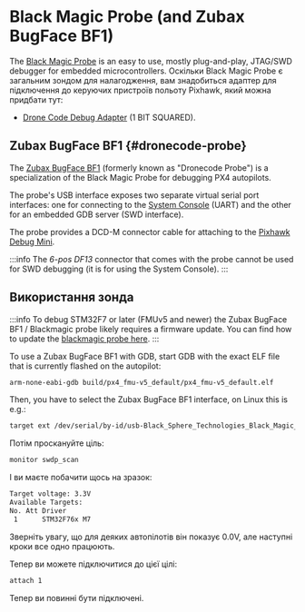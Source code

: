 # Black Magic Probe (and Zubax BugFace BF1)

The [Black Magic Probe](https://black-magic.org) is an easy to use, mostly plug-and-play, JTAG/SWD debugger for embedded microcontrollers.
Оскільки Black Magic Probe є загальним зондом для налагодження, вам знадобиться адаптер для підключення до керуючих пристроїв польоту Pixhawk, який можна придбати тут:

- [Drone Code Debug Adapter](https://1bitsquared.com/products/drone-code-debug-adapter) (1 BIT SQUARED).

## Zubax BugFace BF1 {#dronecode-probe}

The [Zubax BugFace BF1](https://github.com/Zubax/bugface_bf1) (formerly known as "Dronecode Probe") is a specialization of the Black Magic Probe for debugging PX4 autopilots.

The probe's USB interface exposes two separate virtual serial port interfaces: one for connecting to the [System Console](system_console.md) (UART) and the other for an embedded GDB server (SWD interface).

The probe provides a DCD-M connector cable for attaching to the [Pixhawk Debug Mini](swd_debug.md#pixhawk-debug-mini).

:::info
The _6-pos DF13_ connector that comes with the probe cannot be used for SWD debugging (it is for using the System Console).
:::

## Використання зонда

:::info
To debug STM32F7 or later (FMUv5 and newer) the Zubax BugFace BF1 / Blackmagic probe likely requires a firmware update.
You can find how to update the [blackmagic probe here](https://black-magic.org/upgrade.html).
:::

To use a Zubax BugFace BF1 with GDB, start GDB with the exact ELF file that is currently flashed on the autopilot:

```sh
arm-none-eabi-gdb build/px4_fmu-v5_default/px4_fmu-v5_default.elf
```

Then, you have to select the Zubax BugFace BF1 interface, on Linux this is e.g.:

```sh
target ext /dev/serial/by-id/usb-Black_Sphere_Technologies_Black_Magic_Probe_f9414d5_7DB85DAC-if00
```

Потім проскануйте ціль:

```sh
monitor swdp_scan
```

І ви маєте побачити щось на зразок:

```sh
Target voltage: 3.3V
Available Targets:
No. Att Driver
 1      STM32F76x M7
```

Зверніть увагу, що для деяких автопілотів він показує 0.0V, але наступні кроки все одно працюють.

Тепер ви можете підключитися до цієї цілі:

```sh
attach 1
```

Тепер ви повинні бути підключені.
